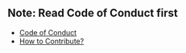 ## Note: Read Code of Conduct first
- <a href="https://github.com/vinzvinci98/Payroll-System-with-Login-form-Java-GUI/blob/master/CODE_OF_CONDUCT.md">Code of Conduct</a>
- <a href="https://github.com/vinzvinci98/Payroll-System-with-Login-form-Java-GUI/blob/master/CONTRIBUTING.md">How to Contribute?</a>


